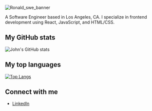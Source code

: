 <!--
**ronaldpaek/ronaldpaek** is a ✨ _special_ ✨ repository because its `README.md` (this file) appears on your GitHub profile.

Here are some ideas to get you started:

- 🔭 I’m currently working on ...
- 🌱 I’m currently learning ...
- 👯 I’m looking to collaborate on ...
- 🤔 I’m looking for help with ...
- 💬 Ask me about ...
- 📫 How to reach me: ...
- 😄 Pronouns: ...
- ⚡ Fun fact: ...
-->

![Ronald_swe_banner](https://user-images.githubusercontent.com/95109313/220276263-99aa9fb1-8d94-4ede-8a0f-d8bbcec1586b.png)


A Software Engineer based in Los Angeles, CA. I specialize in frontend development using React, JavaScript, and HTML/CSS.

## My GitHub stats

![John's GitHub stats](https://github-readme-stats.vercel.app/api?username=ronaldpaek&show_icons=true&theme=dark)

## My top languages

[![Top Langs](https://github-readme-stats.vercel.app/api/top-langs/?username=ronaldpaek&layout=compact)](https://github.com/anuraghazra/github-readme-stats)

## Connect with me

- [LinkedIn](https://www.linkedin.com/in/ronaldpaek/)

